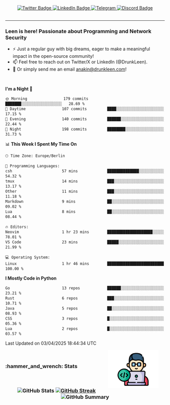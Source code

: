 <div id="badges" align="center">
  <a href="https://twitter.com/DrunkLeen">
    <img src="https://img.shields.io/badge/Twitter-blue?style=for-the-badge&logo=twitter&logoColor=white" alt="Twitter Badge"/>
  </a>
  <a href="https://www.instagram.com/reza.df.x">  
    <img src="https://img.shields.io/badge/LinkedIn-skyblue?style=for-the-badge&logo=LinkedIn&logoColor=black" alt="LinkedIn Badge"/>
  </a>
  <a href="http://telegram.me/rezadfx">
    <img src="https://img.shields.io/badge/Telegram-white?style=for-the-badge&logo=telegram&logoColor=blue" alt=Telegram Badge"/>
  </a>
  <a href="https://discord.com/users/DrunkLeen">
    <img src="https://img.shields.io/badge/Discord-gray?style=for-the-badge&logo=discord&logoColor=white" alt="Discord Badge"/>
  </a>
  <br>
  <img src="https://komarev.com/ghpvc/?username=drunkleen&style=flat-square&color=red" alt=""/>
</div>


---



### Leen is here! Passionate about Programming and Network Security

-	:zap: Just a regular guy with big dreams, eager to make a meaningful impact in the open-source community!
-	:mailbox: Feel free to reach out on Twitter/X or LinkedIn (@DrunkLeen).
-	:email: Or simply send me an email [anakin@drunkleen.com](mailto:anakin@drunkleen.com)!



<br>

<!-- <details>
<summary><b>:gear: &nbsp;Git statistics</b></summary>
<br>

[![Top Langs](https://github-readme-stats.vercel.app/api/top-langs/?username=drunkleen&layout=compact&theme=github_dark#gh-dark-mode-only)](https://github.com/drunkleen/github-readme-stats)
[![Top Langs](https://github-readme-stats.vercel.app/api/top-langs/?username=drunkleen&layout=compact&theme=vue#gh-light-mode-only)](https://github.com/drunkleen/github-readme-stats)
[![DrunkLeen's GitHub stats-Dark](https://github-readme-stats.vercel.app/api?username=drunkleen&show_icons=true&theme=github_dark#gh-dark-mode-only)](https://github.com/drunkleen/)
[![DrunkLeen's GitHub stats-Light](https://github-readme-stats.vercel.app/api?username=drunkleen&show_icons=true&theme=vue#gh-light-mode-only)](https://github.com/drunkleen/github-readme-stats)
[![willianrod's wakatime stats](https://github-readme-stats.vercel.app/api/wakatime?username=drunkleen&theme=github_dark#gh-dark-mode-only)](https://github.com/drunkleen/github-readme-stats)
[![willianrod's wakatime stats](https://github-readme-stats.vercel.app/api/wakatime?username=drunkleen&layout=compact&theme=vue#gh-light-mode-only)](https://github.com/drunkleen/github-readme-stats)

</details> -->


<!--START_SECTION:waka-->
**I'm a Night 🦉** 

```text
🌞 Morning                179 commits         ███████░░░░░░░░░░░░░░░░░░   28.69 % 
🌆 Daytime                107 commits         ████░░░░░░░░░░░░░░░░░░░░░   17.15 % 
🌃 Evening                140 commits         ██████░░░░░░░░░░░░░░░░░░░   22.44 % 
🌙 Night                  198 commits         ████████░░░░░░░░░░░░░░░░░   31.73 % 
```


📊 **This Week I Spent My Time On** 

```text
🕑︎ Time Zone: Europe/Berlin

💬 Programming Languages: 
csh                      57 mins             ██████████████░░░░░░░░░░░   54.32 % 
tmux                     14 mins             ███░░░░░░░░░░░░░░░░░░░░░░   13.17 % 
Other                    11 mins             ███░░░░░░░░░░░░░░░░░░░░░░   11.18 % 
Markdown                 9 mins              ██░░░░░░░░░░░░░░░░░░░░░░░   09.02 % 
Lua                      8 mins              ██░░░░░░░░░░░░░░░░░░░░░░░   08.44 % 

🔥 Editors: 
Neovim                   1 hr 23 mins        ████████████████████░░░░░   78.01 % 
VS Code                  23 mins             █████░░░░░░░░░░░░░░░░░░░░   21.99 % 

💻 Operating System: 
Linux                    1 hr 46 mins        █████████████████████████   100.00 % 
```

**I Mostly Code in Python** 

```text
Go                       13 repos            ██████░░░░░░░░░░░░░░░░░░░   23.21 % 
Rust                     6 repos             ███░░░░░░░░░░░░░░░░░░░░░░   10.71 % 
Java                     5 repos             ██░░░░░░░░░░░░░░░░░░░░░░░   08.93 % 
CSS                      3 repos             █░░░░░░░░░░░░░░░░░░░░░░░░   05.36 % 
Lua                      2 repos             █░░░░░░░░░░░░░░░░░░░░░░░░   03.57 % 
```




 Last Updated on 03/04/2025 18:44:34 UTC
<!--END_SECTION:waka-->

<img align='right' height='120' style="margin-right:20px" src='assets/img/programmer.png' alt='Programmer'>


<p align="center">
<br>
<summary><h3><b>:hammer_and_wrench: Stats</b></h3></summary>
<br>

<h3 align="center">
  
![GitHub Stats](http://github-profile-summary-cards.vercel.app/api/cards/stats?username=drunkleen&theme=tokyonight) [![GitHub Streak](https://github-readme-streak-stats.herokuapp.com?user=drunkleen&theme=tokyonight&hide_border=true&date_format=j%20M%5B%20Y%5D&card_width=480)](https://git.io/streak-stats)
![GitHub Summary](http://github-profile-summary-cards.vercel.app/api/cards/profile-details?username=drunkleen&theme=tokyonight)

</h3>
